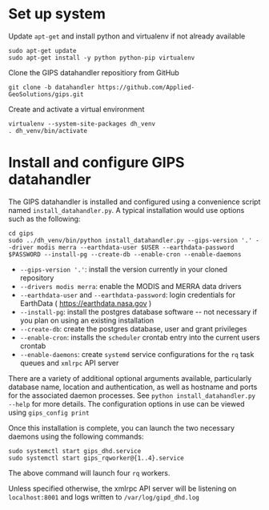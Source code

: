 # Set up system

Update `apt-get` and install python and virtualenv if not already available

```
sudo apt-get update
sudo apt-get install -y python python-pip virtualenv
```

Clone the GIPS datahandler repositiory from GitHub

`git clone -b datahandler https://github.com/Applied-GeoSolutions/gips.git`

Create and activate a virtual environment

```
virtualenv --system-site-packages dh_venv
. dh_venv/bin/activate
```

# Install and configure GIPS datahandler 

The GIPS datahandler is installed and configured using a convenience script named `install_datahandler.py`. A typical installation would use options such as the following:

```
cd gips
sudo ../dh_venv/bin/python install_datahandler.py --gips-version '.' --driver modis merra --earthdata-user $USER --earthdata-password $PASSWORD --install-pg --create-db --enable-cron --enable-daemons
```

  * `--gips-version '.'`: install the version currently in your cloned repository
  * `--drivers modis merra`: enable the MODIS and MERRA data drivers
  * `--earthdata-user` and `--earthdata-password`: login credentials for EarthData ( https://earthdata.nasa.gov )
  * `--install-pg`: install the postgres database software -- not necessary if you plan on using an existing installation
  * `--create-db`: create the postgres database, user and grant privileges
  * `--enable-cron`: installs the `scheduler` crontab entry into the current users crontab
  * `--enable-daemons`: create `systemd` service configurations for the `rq` task queues and `xmlrpc` API server

There are a variety of additional optional arguments available, particularly database name, location and authentication, as well as hostname and ports for the associated daemon processes. See `python install_datahandler.py --help` for more details. The configuration options in use can be viewed using `gips_config print`

Once this installation is complete, you can launch the two necessary daemons using the following commands:
```
sudo systemctl start gips_dhd.service
sudo systemctl start gips_rqworker@{1..4}.service
```
The above command will launch four `rq` workers.

Unless specified otherwise, the xmlrpc API server will be listening on `localhost:8001` and logs written to `/var/log/gipd_dhd.log` 
